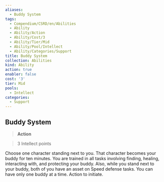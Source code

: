 ```yaml
---
aliases:
  - Buddy System
tags:
  - Compendium/CSRD/en/Abilities
  - Ability
  - Ability/Action
  - Ability/Cost/3
  - Ability/Tier/Mid
  - Ability/Pool/Intellect
  - Ability/Categories/Support
title: Buddy System
collection: Abilities
kind: Ability
action: true
enabler: false
cost: '3'
tier: Mid
pools:
  - Intellect
categories:
  - Support
---
```

## Buddy System    
>**Action**    
>3 Intellect points  
    
Choose one character standing next to you. That character becomes your buddy for ten minutes. You are trained in all tasks involving finding, healing, interacting with, and protecting your buddy. Also, while you stand next to your buddy, both of you have an asset on Speed defense tasks. You can have only one buddy at a time. Action to initiate.